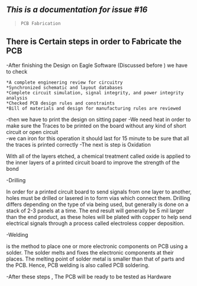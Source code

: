 ## ***This is a documentation for issue #16***    
> `PCB Fabrication`

## There is Certain steps in order to Fabricate the PCB 
  -After finishing the Design on Eagle Software (Discussed before ) we have to check 
  
    *A complete engineering review for circuitry
    *Synchronized schematic and layout databases
    *Complete circuit simulation, signal integrity, and power integrity analysis
    *Checked PCB design rules and constraints
    *Bill of materials and design for manufacturing rules are reviewed
    
  -then we have to print the design on sitting paper 
  -We need heat in order to make sure the Traces to be printed on the board without any kind of short circuit or open circuit   
  -we can iron for this operation it should last for 15 minute to be sure that all the traces is printed correctly
  -The next is step is Oxidation 
  
  With all of the layers etched, a chemical treatment called oxide is applied to the inner layers of a printed circuit board to improve the strength of the     bond
  
  -Drilling
  
  In order for a printed circuit board to send signals from one layer to another, holes must be drilled or lasered in to form vias which connect them.         Drilling differs depending on the type of via being used, but generally is done on a stack of 2-3 panels at a time. The end result will generally be 5 mil   larger than the end product, as these holes will be plated with copper to help send electrical signals through a process called electroless copper           deposition.
  
  -Welding 
  
  is the method to place one or more electronic components on PCB using a solder. The solder melts and fixes the electronic components at their places. The     melting point of solder metal is smaller than that of parts and the PCB. Hence, PCB welding is also called PCB soldering.
  
  -After these steps , The PCB will be ready to be tested as Hardware 
